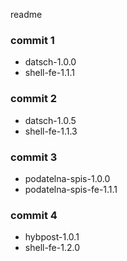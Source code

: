 readme

### commit 1
- datsch-1.0.0
- shell-fe-1.1.1
### commit 2
- datsch-1.0.5
- shell-fe-1.1.3
### commit 3
- podatelna-spis-1.0.0
- podatelna-spis-fe-1.1.1
### commit 4
- hybpost-1.0.1
- shell-fe-1.2.0
